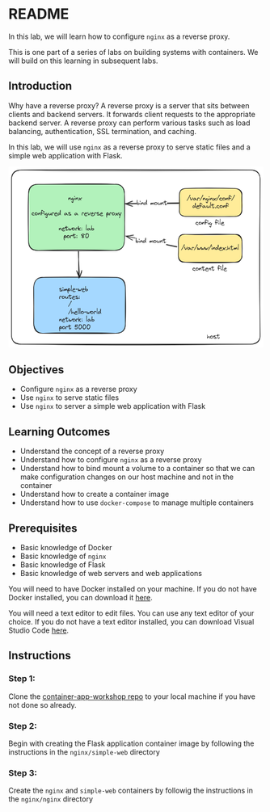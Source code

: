 # README

In this lab, we will learn how to configure `nginx` as a reverse proxy.

This is one part of a series of labs on building systems with containers. We will build on this learning in subsequent labs.

## Introduction

Why have a reverse proxy? A reverse proxy is a server that sits between clients and backend servers. It forwards client requests to the appropriate backend server. A reverse proxy can perform various tasks such as load balancing, authentication, SSL termination, and caching. 

In this lab, we will use `nginx` as a reverse proxy to serve static files and a simple web application with Flask.

<img src="images/nginx-diagram.png" width="600">

## Objectives

- Configure `nginx` as a reverse proxy
- Use `nginx` to serve static files
- Use `nginx` to server a simple web application with Flask


## Learning Outcomes

- Understand the concept of a reverse proxy
- Understand how to configure `nginx` as a reverse proxy
- Understand how to bind mount a volume to a container so that we can make configuration changes on our host machine and not in the container
- Understand how to create a container image
- Understand how to use `docker-compose` to manage multiple containers

## Prerequisites

- Basic knowledge of Docker
- Basic knowledge of `nginx`
- Basic knowledge of Flask
- Basic knowledge of web servers and web applications

You will need to have Docker installed on your machine. If you do not have Docker installed, you can download it [here](https://www.docker.com/products/docker-desktop).

You will need a text editor to edit files. You can use any text editor of your choice. If you do not have a text editor installed, you can download Visual Studio Code [here](https://code.visualstudio.com/).

## Instructions

### Step 1: 
Clone the [container-app-workshop repo](https://github.com/beckitrue/container-app-workshop) to your local machine if you have not done so already.


### Step 2:
Begin with creating the Flask application container image by following the instructions in the `nginx/simple-web` directory

### Step 3: 
Create the `nginx` and `simple-web` containers by followig the instructions in the `nginx/nginx` directory
